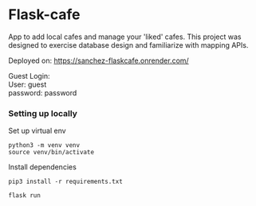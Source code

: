 # Flask-cafe

App to add local cafes and manage your 'liked' cafes.
This project was designed to exercise database design and familiarize with mapping APIs.

Deployed on: https://sanchez-flaskcafe.onrender.com/

Guest Login:  
User: guest  
password: password

### Setting up locally

Set up virtual env

  `python3 -m venv venv`  
  `source venv/bin/activate`

Install dependencies

  `pip3 install -r requirements.txt`

  `flask run`
